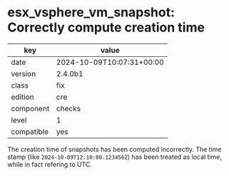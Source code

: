 [//]: # (werk v2)
# esx_vsphere_vm_snapshot: Correctly compute creation time

key        | value
---------- | ---
date       | 2024-10-09T10:07:31+00:00
version    | 2.4.0b1
class      | fix
edition    | cre
component  | checks
level      | 1
compatible | yes

The creation time of snapshots has been computed incorrectly.
The time stamp (like `2024-10-09T12:10:00.123456Z`) has been treated as local time, while in fact refering to UTC.

